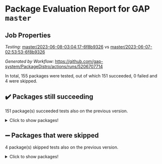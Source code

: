 # Package Evaluation Report for GAP `master`

## Job Properties

*Testing:* [master/2023-06-08-03:04:17-6f8b9326](https://github.com/gap-system/PackageDistro/blob/data/reports/master/2023-06-08-03:04:17-6f8b9326) vs [master/2023-06-07-02:53:53-6f8b9326](https://github.com/gap-system/PackageDistro/blob/data/reports/master/2023-06-07-02:53:53-6f8b9326)

*Generated by Workflow:* https://github.com/gap-system/PackageDistro/actions/runs/5206707714

In total, 155 packages were tested, out of which 151 succeeded, 0 failed and 4 were skipped.

## :heavy_check_mark: Packages still succeeding

151 package(s) succeeded tests also on the previous version.
<details><summary>Click to show packages!</summary>

- 4ti2interface 2023.02-04 [(success)](https://github.com/gap-system/PackageDistro/actions/runs/5206707714/jobs/9393731761)
- ace 5.6.2 [(success)](https://github.com/gap-system/PackageDistro/actions/runs/5206707714/jobs/9393731832)
- aclib 1.3.2 [(success)](https://github.com/gap-system/PackageDistro/actions/runs/5206707714/jobs/9393731921)
- agt 0.3.1 [(success)](https://github.com/gap-system/PackageDistro/actions/runs/5206707714/jobs/9393731991)
- alnuth 3.2.1 [(success)](https://github.com/gap-system/PackageDistro/actions/runs/5206707714/jobs/9393732074)
- anupq 3.3.0 [(success)](https://github.com/gap-system/PackageDistro/actions/runs/5206707714/jobs/9393732147)
- atlasrep 2.1.6 [(success)](https://github.com/gap-system/PackageDistro/actions/runs/5206707714/jobs/9393732234)
- autodoc 2022.10.20 [(success)](https://github.com/gap-system/PackageDistro/actions/runs/5206707714/jobs/9393732310)
- automata 1.15 [(success)](https://github.com/gap-system/PackageDistro/actions/runs/5206707714/jobs/9393732391)
- automgrp 1.3.2 [(success)](https://github.com/gap-system/PackageDistro/actions/runs/5206707714/jobs/9393732468)
- autpgrp 1.11 [(success)](https://github.com/gap-system/PackageDistro/actions/runs/5206707714/jobs/9393732558)
- cap 2023.05-12 [(success)](https://github.com/gap-system/PackageDistro/actions/runs/5206707714/jobs/9393732625)
- caratinterface 2.3.5 [(success)](https://github.com/gap-system/PackageDistro/actions/runs/5206707714/jobs/9393732697)
- cddinterface 2022.11.01 [(success)](https://github.com/gap-system/PackageDistro/actions/runs/5206707714/jobs/9393732797)
- circle 1.6.6 [(success)](https://github.com/gap-system/PackageDistro/actions/runs/5206707714/jobs/9393732876)
- classicpres 1.22 [(success)](https://github.com/gap-system/PackageDistro/actions/runs/5206707714/jobs/9393732957)
- cohomolo 1.6.11 [(success)](https://github.com/gap-system/PackageDistro/actions/runs/5206707714/jobs/9393733033)
- congruence 1.2.5 [(success)](https://github.com/gap-system/PackageDistro/actions/runs/5206707714/jobs/9393733104)
- corelg 1.56 [(success)](https://github.com/gap-system/PackageDistro/actions/runs/5206707714/jobs/9393733191)
- crime 1.6 [(success)](https://github.com/gap-system/PackageDistro/actions/runs/5206707714/jobs/9393733274)
- crisp 1.4.6 [(success)](https://github.com/gap-system/PackageDistro/actions/runs/5206707714/jobs/9393733331)
- crypting 0.10.4 [(success)](https://github.com/gap-system/PackageDistro/actions/runs/5206707714/jobs/9393733422)
- cryst 4.1.26 [(success)](https://github.com/gap-system/PackageDistro/actions/runs/5206707714/jobs/9393733486)
- crystcat 1.1.10 [(success)](https://github.com/gap-system/PackageDistro/actions/runs/5206707714/jobs/9393733572)
- ctbllib 1.3.6 [(success)](https://github.com/gap-system/PackageDistro/actions/runs/5206707714/jobs/9393733656)
- cubefree 1.19 [(success)](https://github.com/gap-system/PackageDistro/actions/runs/5206707714/jobs/9393733754)
- curlinterface 2.3.2 [(success)](https://github.com/gap-system/PackageDistro/actions/runs/5206707714/jobs/9393733823)
- cvec 2.8.1 [(success)](https://github.com/gap-system/PackageDistro/actions/runs/5206707714/jobs/9393733907)
- datastructures 0.3.0 [(success)](https://github.com/gap-system/PackageDistro/actions/runs/5206707714/jobs/9393733983)
- deepthought 1.0.6 [(success)](https://github.com/gap-system/PackageDistro/actions/runs/5206707714/jobs/9393734067)
- design 1.8 [(success)](https://github.com/gap-system/PackageDistro/actions/runs/5206707714/jobs/9393734137)
- difsets 2.3.1 [(success)](https://github.com/gap-system/PackageDistro/actions/runs/5206707714/jobs/9393734226)
- digraphs 1.6.2 [(success)](https://github.com/gap-system/PackageDistro/actions/runs/5206707714/jobs/9393734308)
- edim 1.3.7 [(success)](https://github.com/gap-system/PackageDistro/actions/runs/5206707714/jobs/9393734399)
- example 4.3.4 [(success)](https://github.com/gap-system/PackageDistro/actions/runs/5206707714/jobs/9393734474)
- examplesforhomalg 2023.02-04 [(success)](https://github.com/gap-system/PackageDistro/actions/runs/5206707714/jobs/9393734551)
- factint 1.6.3 [(success)](https://github.com/gap-system/PackageDistro/actions/runs/5206707714/jobs/9393734640)
- ferret 1.0.9 [(success)](https://github.com/gap-system/PackageDistro/actions/runs/5206707714/jobs/9393734734)
- fga 1.5.0 [(success)](https://github.com/gap-system/PackageDistro/actions/runs/5206707714/jobs/9393734807)
- fining 1.5.5 [(success)](https://github.com/gap-system/PackageDistro/actions/runs/5206707714/jobs/9393734872)
- float 1.0.3 [(success)](https://github.com/gap-system/PackageDistro/actions/runs/5206707714/jobs/9393734951)
- format 1.4.3 [(success)](https://github.com/gap-system/PackageDistro/actions/runs/5206707714/jobs/9393735034)
- forms 1.2.9 [(success)](https://github.com/gap-system/PackageDistro/actions/runs/5206707714/jobs/9393735109)
- fplsa 1.2.6 [(success)](https://github.com/gap-system/PackageDistro/actions/runs/5206707714/jobs/9393735195)
- fr 2.4.12 [(success)](https://github.com/gap-system/PackageDistro/actions/runs/5206707714/jobs/9393735264)
- francy 2.0.3 [(success)](https://github.com/gap-system/PackageDistro/actions/runs/5206707714/jobs/9393735327)
- fwtree 1.3 [(success)](https://github.com/gap-system/PackageDistro/actions/runs/5206707714/jobs/9393735399)
- gapdoc 1.6.6 [(success)](https://github.com/gap-system/PackageDistro/actions/runs/5206707714/jobs/9393735471)
- gauss 2023.02-04 [(success)](https://github.com/gap-system/PackageDistro/actions/runs/5206707714/jobs/9393735542)
- gaussforhomalg 2023.02-04 [(success)](https://github.com/gap-system/PackageDistro/actions/runs/5206707714/jobs/9393735617)
- gbnp 1.0.5 [(success)](https://github.com/gap-system/PackageDistro/actions/runs/5206707714/jobs/9393735681)
- generalizedmorphismsforcap 2023.03-01 [(success)](https://github.com/gap-system/PackageDistro/actions/runs/5206707714/jobs/9393735768)
- genss 1.6.8 [(success)](https://github.com/gap-system/PackageDistro/actions/runs/5206707714/jobs/9393735843)
- gradedmodules 2023.02-04 [(success)](https://github.com/gap-system/PackageDistro/actions/runs/5206707714/jobs/9393735912)
- gradedringforhomalg 2023.02-04 [(success)](https://github.com/gap-system/PackageDistro/actions/runs/5206707714/jobs/9393735975)
- grape 4.9.0 [(success)](https://github.com/gap-system/PackageDistro/actions/runs/5206707714/jobs/9393736051)
- groupoids 1.73 [(success)](https://github.com/gap-system/PackageDistro/actions/runs/5206707714/jobs/9393736145)
- grpconst 2.6.4 [(success)](https://github.com/gap-system/PackageDistro/actions/runs/5206707714/jobs/9393736222)
- guarana 0.96.3 [(success)](https://github.com/gap-system/PackageDistro/actions/runs/5206707714/jobs/9393736298)
- guava 3.18 [(success)](https://github.com/gap-system/PackageDistro/actions/runs/5206707714/jobs/9393736399)
- hap 1.56 [(success)](https://github.com/gap-system/PackageDistro/actions/runs/5206707714/jobs/9393736472)
- hapcryst 0.1.15 [(success)](https://github.com/gap-system/PackageDistro/actions/runs/5206707714/jobs/9393736538)
- hecke 1.5.3 [(success)](https://github.com/gap-system/PackageDistro/actions/runs/5206707714/jobs/9393736605)
- help 3.5 [(success)](https://github.com/gap-system/PackageDistro/actions/runs/5206707714/jobs/9393736668)
- homalg 2023.02-05 [(success)](https://github.com/gap-system/PackageDistro/actions/runs/5206707714/jobs/9393736736)
- homalgtocas 2023.02-04 [(success)](https://github.com/gap-system/PackageDistro/actions/runs/5206707714/jobs/9393736802)
- idrel 2.45 [(success)](https://github.com/gap-system/PackageDistro/actions/runs/5206707714/jobs/9393736853)
- images 1.3.1 [(success)](https://github.com/gap-system/PackageDistro/actions/runs/5206707714/jobs/9393736923)
- intpic 0.3.0 [(success)](https://github.com/gap-system/PackageDistro/actions/runs/5206707714/jobs/9393737001)
- io 4.8.1 [(success)](https://github.com/gap-system/PackageDistro/actions/runs/5206707714/jobs/9393737076)
- io_forhomalg 2023.02-04 [(success)](https://github.com/gap-system/PackageDistro/actions/runs/5206707714/jobs/9393737145)
- irredsol 1.4.4 [(success)](https://github.com/gap-system/PackageDistro/actions/runs/5206707714/jobs/9393737253)
- json 2.1.1 [(success)](https://github.com/gap-system/PackageDistro/actions/runs/5206707714/jobs/9393737314)
- jupyterkernel 1.5.0 [(success)](https://github.com/gap-system/PackageDistro/actions/runs/5206707714/jobs/9393737386)
- jupyterviz 1.5.6 [(success)](https://github.com/gap-system/PackageDistro/actions/runs/5206707714/jobs/9393737487)
- kan 1.35 [(success)](https://github.com/gap-system/PackageDistro/actions/runs/5206707714/jobs/9393737552)
- kbmag 1.5.11 [(success)](https://github.com/gap-system/PackageDistro/actions/runs/5206707714/jobs/9393737620)
- laguna 3.9.6 [(success)](https://github.com/gap-system/PackageDistro/actions/runs/5206707714/jobs/9393737721)
- liealgdb 2.2.1 [(success)](https://github.com/gap-system/PackageDistro/actions/runs/5206707714/jobs/9393737812)
- liepring 2.8 [(success)](https://github.com/gap-system/PackageDistro/actions/runs/5206707714/jobs/9393737896)
- liering 2.4.2 [(success)](https://github.com/gap-system/PackageDistro/actions/runs/5206707714/jobs/9393737985)
- linearalgebraforcap 2023.06-01 [(success)](https://github.com/gap-system/PackageDistro/actions/runs/5206707714/jobs/9393738071)
- localizeringforhomalg 2023.02-04 [(success)](https://github.com/gap-system/PackageDistro/actions/runs/5206707714/jobs/9393738171)
- loops 3.4.3 [(success)](https://github.com/gap-system/PackageDistro/actions/runs/5206707714/jobs/9393738247)
- lpres 1.0.3 [(success)](https://github.com/gap-system/PackageDistro/actions/runs/5206707714/jobs/9393738335)
- majoranaalgebras 1.5.1 [(success)](https://github.com/gap-system/PackageDistro/actions/runs/5206707714/jobs/9393738428)
- mapclass 1.4.6 [(success)](https://github.com/gap-system/PackageDistro/actions/runs/5206707714/jobs/9393738501)
- matgrp 0.70 [(success)](https://github.com/gap-system/PackageDistro/actions/runs/5206707714/jobs/9393738592)
- matricesforhomalg 2023.02-04 [(success)](https://github.com/gap-system/PackageDistro/actions/runs/5206707714/jobs/9393738685)
- modisom 2.5.4 [(success)](https://github.com/gap-system/PackageDistro/actions/runs/5206707714/jobs/9393738771)
- modulepresentationsforcap 2023.06-01 [(success)](https://github.com/gap-system/PackageDistro/actions/runs/5206707714/jobs/9393738846)
- modules 2023.02-04 [(success)](https://github.com/gap-system/PackageDistro/actions/runs/5206707714/jobs/9393738936)
- monoidalcategories 2023.05-03 [(success)](https://github.com/gap-system/PackageDistro/actions/runs/5206707714/jobs/9393739022)
- nconvex 2022.09-01 [(success)](https://github.com/gap-system/PackageDistro/actions/runs/5206707714/jobs/9393739112)
- nilmat 1.4.2 [(success)](https://github.com/gap-system/PackageDistro/actions/runs/5206707714/jobs/9393739204)
- nock 1.5 [(success)](https://github.com/gap-system/PackageDistro/actions/runs/5206707714/jobs/9393739278)
- normalizinterface 1.3.6 [(success)](https://github.com/gap-system/PackageDistro/actions/runs/5206707714/jobs/9393739359)
- nq 2.5.10 [(success)](https://github.com/gap-system/PackageDistro/actions/runs/5206707714/jobs/9393739434)
- numericalsgps 1.3.1 [(success)](https://github.com/gap-system/PackageDistro/actions/runs/5206707714/jobs/9393739514)
- openmath 11.5.3 [(success)](https://github.com/gap-system/PackageDistro/actions/runs/5206707714/jobs/9393739608)
- orb 4.9.0 [(success)](https://github.com/gap-system/PackageDistro/actions/runs/5206707714/jobs/9393739693)
- packagemanager 1.4.1 [(success)](https://github.com/gap-system/PackageDistro/actions/runs/5206707714/jobs/9393739775)
- patternclass 2.4.3 [(success)](https://github.com/gap-system/PackageDistro/actions/runs/5206707714/jobs/9393739858)
- permut 2.0.4 [(success)](https://github.com/gap-system/PackageDistro/actions/runs/5206707714/jobs/9393739949)
- polenta 1.3.10 [(success)](https://github.com/gap-system/PackageDistro/actions/runs/5206707714/jobs/9393740050)
- polymaking 0.8.6 [(success)](https://github.com/gap-system/PackageDistro/actions/runs/5206707714/jobs/9393740129)
- primgrp 3.4.4 [(success)](https://github.com/gap-system/PackageDistro/actions/runs/5206707714/jobs/9393740193)
- profiling 2.5.2 [(success)](https://github.com/gap-system/PackageDistro/actions/runs/5206707714/jobs/9393740264)
- qpa 1.34 [(success)](https://github.com/gap-system/PackageDistro/actions/runs/5206707714/jobs/9393740351)
- quagroup 1.8.3 [(success)](https://github.com/gap-system/PackageDistro/actions/runs/5206707714/jobs/9393740438)
- radiroot 2.9 [(success)](https://github.com/gap-system/PackageDistro/actions/runs/5206707714/jobs/9393740541)
- rcwa 4.7.1 [(success)](https://github.com/gap-system/PackageDistro/actions/runs/5206707714/jobs/9393740622)
- rds 1.8 [(success)](https://github.com/gap-system/PackageDistro/actions/runs/5206707714/jobs/9393740703)
- recog 1.4.2 [(success)](https://github.com/gap-system/PackageDistro/actions/runs/5206707714/jobs/9393740776)
- repndecomp 1.3.0 [(success)](https://github.com/gap-system/PackageDistro/actions/runs/5206707714/jobs/9393740847)
- repsn 3.1.1 [(success)](https://github.com/gap-system/PackageDistro/actions/runs/5206707714/jobs/9393740910)
- resclasses 4.7.3 [(success)](https://github.com/gap-system/PackageDistro/actions/runs/5206707714/jobs/9393740988)
- ringsforhomalg 2023.02-05 [(success)](https://github.com/gap-system/PackageDistro/actions/runs/5206707714/jobs/9393741076)
- sco 2023.02-04 [(success)](https://github.com/gap-system/PackageDistro/actions/runs/5206707714/jobs/9393741164)
- scscp 2.4.1 [(success)](https://github.com/gap-system/PackageDistro/actions/runs/5206707714/jobs/9393741253)
- semigroups 5.2.1 [(success)](https://github.com/gap-system/PackageDistro/actions/runs/5206707714/jobs/9393741339)
- sglppow 2.3 [(success)](https://github.com/gap-system/PackageDistro/actions/runs/5206707714/jobs/9393741430)
- sgpviz 0.999.5 [(success)](https://github.com/gap-system/PackageDistro/actions/runs/5206707714/jobs/9393741505)
- simpcomp 2.1.14 [(success)](https://github.com/gap-system/PackageDistro/actions/runs/5206707714/jobs/9393741577)
- singular 2023.02.09 [(success)](https://github.com/gap-system/PackageDistro/actions/runs/5206707714/jobs/9393741641)
- sl2reps 1.1 [(success)](https://github.com/gap-system/PackageDistro/actions/runs/5206707714/jobs/9393741728)
- sla 1.5.3 [(success)](https://github.com/gap-system/PackageDistro/actions/runs/5206707714/jobs/9393741807)
- smallgrp 1.5.3 [(success)](https://github.com/gap-system/PackageDistro/actions/runs/5206707714/jobs/9393741890)
- smallsemi 0.6.13 [(success)](https://github.com/gap-system/PackageDistro/actions/runs/5206707714/jobs/9393741954)
- sonata 2.9.6 [(success)](https://github.com/gap-system/PackageDistro/actions/runs/5206707714/jobs/9393742026)
- sophus 1.27 [(success)](https://github.com/gap-system/PackageDistro/actions/runs/5206707714/jobs/9393742111)
- spinsym 1.5.2 [(success)](https://github.com/gap-system/PackageDistro/actions/runs/5206707714/jobs/9393742191)
- standardff 0.9.4 [(success)](https://github.com/gap-system/PackageDistro/actions/runs/5206707714/jobs/9393742264)
- symbcompcc 1.3.2 [(success)](https://github.com/gap-system/PackageDistro/actions/runs/5206707714/jobs/9393742334)
- thelma 1.3 [(success)](https://github.com/gap-system/PackageDistro/actions/runs/5206707714/jobs/9393742396)
- tomlib 1.2.9 [(success)](https://github.com/gap-system/PackageDistro/actions/runs/5206707714/jobs/9393742459)
- toolsforhomalg 2023.05-01 [(success)](https://github.com/gap-system/PackageDistro/actions/runs/5206707714/jobs/9393742527)
- toric 1.9.5 [(success)](https://github.com/gap-system/PackageDistro/actions/runs/5206707714/jobs/9393742585)
- toricvarieties 2022.07.13 [(success)](https://github.com/gap-system/PackageDistro/actions/runs/5206707714/jobs/9393742664)
- transgrp 3.6.4 [(success)](https://github.com/gap-system/PackageDistro/actions/runs/5206707714/jobs/9393742743)
- ugaly 4.0.3 [(success)](https://github.com/gap-system/PackageDistro/actions/runs/5206707714/jobs/9393742814)
- unipot 1.5 [(success)](https://github.com/gap-system/PackageDistro/actions/runs/5206707714/jobs/9393742890)
- unitlib 4.2.0 [(success)](https://github.com/gap-system/PackageDistro/actions/runs/5206707714/jobs/9393742959)
- utils 0.82 [(success)](https://github.com/gap-system/PackageDistro/actions/runs/5206707714/jobs/9393743021)
- uuid 0.7 [(success)](https://github.com/gap-system/PackageDistro/actions/runs/5206707714/jobs/9393743097)
- walrus 0.9991 [(success)](https://github.com/gap-system/PackageDistro/actions/runs/5206707714/jobs/9393743181)
- wedderga 4.10.4 [(success)](https://github.com/gap-system/PackageDistro/actions/runs/5206707714/jobs/9393743244)
- xmod 2.91 [(success)](https://github.com/gap-system/PackageDistro/actions/runs/5206707714/jobs/9393743344)
- xmodalg 1.23 [(success)](https://github.com/gap-system/PackageDistro/actions/runs/5206707714/jobs/9393743426)
- yangbaxter 0.10.3 [(success)](https://github.com/gap-system/PackageDistro/actions/runs/5206707714/jobs/9393743505)
- zeromqinterface 0.14 [(success)](https://github.com/gap-system/PackageDistro/actions/runs/5206707714/jobs/9393743591)
</details>

## :heavy_minus_sign: Packages that were skipped

4 package(s) skipped tests also on the previous version.
<details><summary>Click to show packages!</summary>

- browse 1.8.21 [(skipped)](https://github.com/gap-system/PackageDistro/actions/runs/5206707714/jobs/9393541858)
- itc 1.5.1 [(skipped)](https://github.com/gap-system/PackageDistro/actions/runs/5206707714/jobs/9393541858)
- polycyclic 2.16 [(skipped)](https://github.com/gap-system/PackageDistro/actions/runs/5206707714/jobs/9393541858)
- xgap 4.31 [(skipped)](https://github.com/gap-system/PackageDistro/actions/runs/5206707714/jobs/9393541858)
</details>

